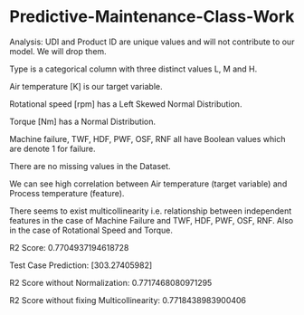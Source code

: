 # Predictive-Maintenance-Class-Work
Analysis:
UDI and Product ID are unique values and will not contribute to our model. We will drop them.

Type is a categorical column with three distinct values L, M and H.

Air temperature [K] is our target variable.

Rotational speed [rpm] has a Left Skewed Normal Distribution.

Torque [Nm] has a Normal Distribution.

Machine failure, TWF, HDF, PWF, OSF, RNF all have Boolean values which are denote 1 for failure.

There are no missing values in the Dataset.

We can see high correlation between Air temperature (target variable) and Process temperature (feature).

There seems to exist multicollinearity i.e. relationship between independent features in the case of Machine Failure and TWF, HDF, PWF, OSF, RNF. Also in the case of Rotational Speed and Torque.

R2 Score: 0.7704937194618728

Test Case Prediction: [303.27405982]

R2 Score without Normalization: 0.7717468080971295

R2 Score without fixing Multicollinearity: 0.7718438983900406
